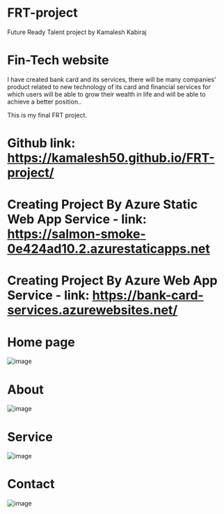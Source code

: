 # FRT-project

Future Ready Talent project by Kamalesh Kabiraj

# Fin-Tech website 

I have created bank card and its services, there will be many companies’ product related to new technology of its card and financial services for which users will be able to grow their wealth in life and will be able to achieve a better position..

This is my final FRT project. 
# Github link: https://kamalesh50.github.io/FRT-project/

# Creating Project By Azure Static Web App Service - link: https://salmon-smoke-0e424ad10.2.azurestaticapps.net

# Creating Project By Azure Web App Service - link: https://bank-card-services.azurewebsites.net/

# Home page
![image](https://user-images.githubusercontent.com/114010528/202850060-0776e29d-e3c0-4768-b031-ca3e9c8c7434.png)

# About
![image](https://user-images.githubusercontent.com/114010528/202850168-2be358b6-0686-4c81-a7eb-0380e08bf1c7.png)

# Service
![image](https://user-images.githubusercontent.com/114010528/202850105-a8121ba5-1410-4f6a-bb75-2341e5528baf.png)

# Contact
![image](https://user-images.githubusercontent.com/114010528/202850200-e26ffc95-15b5-4db7-8498-f4e210c2e91e.png)

